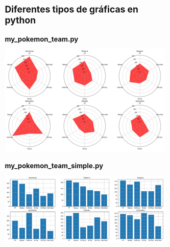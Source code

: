 # Diferentes tipos de gráficas en python

## my_pokemon_team.py
![graphics screenshots](https://github.com/Mitrey22/Graphics/blob/main/my_pokemon_team.PNG "pokemon team graphic")

## my_pokemon_team_simple.py
![graphics screenshots](https://github.com/Mitrey22/Graphics/blob/main/my_pokemon_team_simple.PNG "pokemon team simple graphic")
